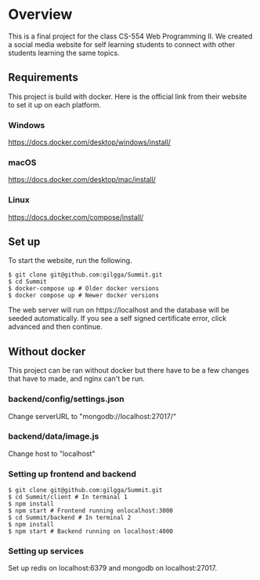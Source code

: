 # Overview
This is a final project for the class CS-554 Web Programming II. We created a social media website for self learning students to connect with other students learning the same topics.

## Requirements
This project is build with docker. Here is the official link from their website to set it up on each platform.

### Windows
https://docs.docker.com/desktop/windows/install/

### macOS
https://docs.docker.com/desktop/mac/install/

### Linux
https://docs.docker.com/compose/install/


## Set up
To start the website, run the following. 
```
$ git clone git@github.com:gilgga/Summit.git
$ cd Summit
$ docker-compose up # Older docker versions
$ docker compose up # Newer docker versions
```
The web server will run on https://localhost and the database will be seeded automatically. If you see a self signed certificate error, click advanced and then continue. 

## Without docker
This project can be ran without docker but there have to be a few changes that have to made, and nginx can't be run.

### backend/config/settings.json
Change serverURL to "mongodb://localhost:27017/"

### backend/data/image.js
Change host to "localhost"

### Setting up frontend and backend
```
$ git clone git@github.com:gilgga/Summit.git
$ cd Summit/client # In terminal 1
$ npm install
$ npm start # Frontend running onlocalhost:3000
$ cd Summit/backend # In terminal 2
$ npm install
$ npm start # Backend running on localhost:4000
```

### Setting up services
Set up redis on localhost:6379 and mongodb on localhost:27017.
